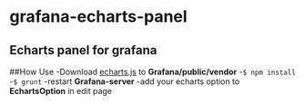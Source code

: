 # grafana-echarts-panel
Echarts panel for grafana
-------------------------
##How Use
-Download [echarts.js](http://echarts.baidu.com/download.html) to **Grafana/public/vendor**
-`$ npm install`
-`$ grunt`
-restart **Grafana-server**
-add your echarts option to **EchartsOption** in edit page
